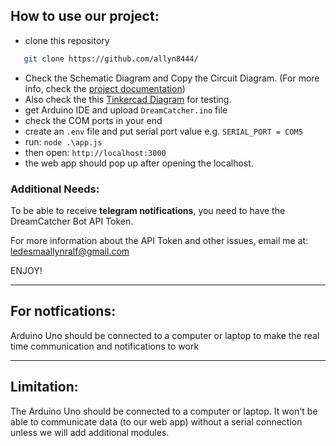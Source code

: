 ## How to use our project:

- clone this repository
```bash
   git clone https://github.com/allyn8444/
   ```
- Check the Schematic Diagram and Copy the Circuit Diagram. (For more info, check the [project documentation](https://docs.google.com/document/d/1W3UlDw9eblVcIKKHZNt2959oXTZyLfrAGaKOUJA_Q1o/edit?usp=sharing))
- Also check the this [Tinkercad Diagram](https://www.tinkercad.com/things/77Hawcx0KD3-copy-of-motion-and-temperature-sensor-project-ds2?sharecode=MX6qyf7J8CmovFul3lb2Niv0tt2J1S9G0pq7DLUpKgg) for testing.
- get Arduino IDE and upload `DreamCatcher.ino` file
- check the COM ports in your end
- create an `.env` file and put serial port value e.g. `SERIAL_PORT = COM5`
- run: `node .\app.js`
- then open: `http://localhost:3000`
- the web app should pop up after opening the localhost.

### Additional Needs:
To be able to receive **telegram notifications**, you need to have the DreamCatcher Bot API Token.

For more information about the API Token and other issues, email me at:
ledesmaallynralf@gmail.com 

ENJOY!






---


## For notfications:
Arduino Uno should be connected to a computer or laptop to make the real time communication and notifications to work

---

## Limitation:

The Arduino Uno should be connected to a computer or laptop.
It won't be able to communicate data (to our web app) without a serial connection unless we will add additional modules.



